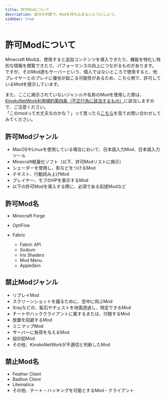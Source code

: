 ```yaml
---
title: 許可Modについて
description: 自分の判断で、Modを持ち込まないようにしよう。
sidebar: true
---
```

# 許可Modについて
Minecraft Modは、使用すると追加コンテンツを導入できたり、機能を特化し特別な情報を閲覧できたり、パフォーマンスの向上につながるものがあります。<br>
ですが、そのMod達もサーバーという、個人ではないところで使用すると、他プレイヤーとのプレイに優劣が起こる可能性があるため、こちら側で、許可しているModを提示しています。

また、ここに掲示されていないジャンルや名称のModを使用した際は、[KinokoNetWork利用規約第四条（不正行為に該当するもの）](../tos.md)に該当しますので、ご注意ください。<br>
「このmodって大丈夫なのかな？」って思ったら[こちら](contact.md)を見てお問い合わせしてみてください。

## 許可Modジャンル
- MacOSやLinuxを使用している場合において、日本語入力Mod、日本語入力ツール
- Minecraft軽量化ソフト（以下、許可Modリストに掲示）
- シェーダーを使用し、影などをつけるMod
- テキスト、行動読み上げMod
- プレイヤー、モブのHPを表示するMod
- 以下の許可Modを導入する際に、必須である前提Modなど

## 許可Mod名
- Minecraft Forge
- OptiFine

- Fabric
  - Fabric API
  - Sodium
  - Iris Shaders
  - Mod Menu
  - AppleSkin

## 禁止Modジャンル
- リプレイMod
- スクリーンショットを撮るために、空中に飛ぶMod
- Xrayなどの、鉱石やチェストを地面透過し、特定できるMod
- チートやハッククライアントに属するまたは、付随するMod
- 放置を回避するMod
- ミニマップMod
- サーバーに負荷を与えるMod
- 設計図Mod
- その他、KinokoNetWorkが不適切と判断したMod

## 禁止Mod名
- Feather Client
- Badlion Client
- Litematica
- その他、チート・ハッキングを可能とするMod・クライアント
